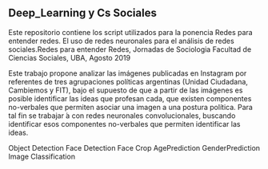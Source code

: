 ## Deep_Learning y Cs Sociales #

Este repositorio contiene los script utilizados para la ponencia
Redes para entender redes. El uso de redes neuronales para el análisis de redes sociales.Redes para entender Redes,
Jornadas de Sociologia
Facultad de Ciencias Sociales, UBA, Agosto 2019 

Este trabajo propone analizar las imágenes publicadas en Instagram por referentes de tres agrupaciones políticas argentinas (Unidad Ciudadana, Cambiemos y FIT), bajo el supuesto de que a partir de las imágenes es posible identificar las ideas que profesan cada, que existen componentes no-verbales que permiten asociar una imagen a una postura política. Para tal fin se trabajar ́a con redes neuronales convolucionales, buscando identificar esos componentes no-verbales que permiten identificar las ideas.



Object Detection
Face Detection
Face Crop
AgePrediction
GenderPrediction
Image Classification
